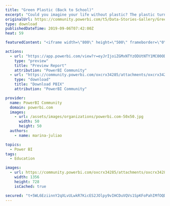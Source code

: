 ```yaml
---
title: "Green Plastic (Back to School)"
excerpt: "Could you imagine your life without plastic? The plastic turns our lives easier , more pratical and safety. You production is the basis of fossil"
originalUrl: https://community.powerbi.com/t5/Data-Stories-Gallery/Green-Plastic-Back-to-School/m-p/785803
type: download
publishedDateTime: 2019-09-06T07:42:00Z
heat: 59

featuredContent: "<iframe width=\"800\" height=\"500\" frameborder=\"0\" src=\"https://app.powerbi.com/view?r=eyJrIjoiZGMxNTYzODUtNTY1MC00ODQwLWIxMWItNzAwNjVmNzQ4OGI5IiwidCI6IjU2N2NhNTBiLWYxOTgtNGIxMS1iZjc5LWYzNzhlMzM1YzljMCIsImMiOjR9\"></iframe>"

actions:
  - url: "https://app.powerbi.com/view?r=eyJrIjoiZGMxNTYzODUtNTY1MC00ODQwLWIxMWItNzAwNjVmNzQ4OGI5IiwidCI6IjU2N2NhNTBiLWYxOTgtNGIxMS1iZjc5LWYzNzhlMzM1YzljMCIsImMiOjR9"
    type: "preview"
    title: "Preview Report"
    attribution: "PowerBI Community"
  - url: "https://community.powerbi.com/oxcrx34285/attachments/oxcrx34285/DataStoriesGallery/2942/2/Green%20Plastic.pbix"
    type: "download"
    title: "Download PBIX"
    attribution: "PowerBI Community"

provider:
  name: PowerBI Community
  domain: powerbi.com
  images:
    - url: /assets/images/organizations/powerbi.com-50x50.jpg
      width: 50
      height: 50
  authors:
    - name: marina-juliao

topics:
  - Power BI
tags:
  - Education

images:
  - url: https://community.powerbi.com/oxcrx34285/attachments/oxcrx34285/DataStoriesGallery/2942/1/thumn_pbi.png
    width: 1356
    height: 728
    isCached: true

secured: "t+5WL6EziinnY2qXLvULwkR7KicES2JOlpy9vIHCDuVQVs1SpKFoPahIMfOQDj4zI0DqrIPkdH7JT7CHoWFPowF8E8bCINNqT9PiNGbwSl4dTsHMF95jNRRRALI6p/VmFjsqypaO55xFq2H2ovdpE7c0DNLg0ZFe1rp6CDGLwOWgCG57aJNCpr/SlIcYRNynrBZKUmrd53joQwQWlBPkiHNjRJKqCsUENrZW7kWB5v6tw8cWDUp4lTXy2Yfpm5baAusszbw70ygxwckp3z3gR5vA72BMPMUPW5P2Zv9CwiCMdG7hET8PZ/m9UGvRdQZhd3z32fdZu6zeEUHStZFA/VBvYuF2tCB1/rqwNKYMaQh6kBHmQvDVDdZ71+HS0U+HlUz0MvlSMEsL9xPHonJj9XWC1pWP50DlS5Wp45qiCZk=;2EEWw0hYyC8aPhK7+nLr3Q=="
---
```


